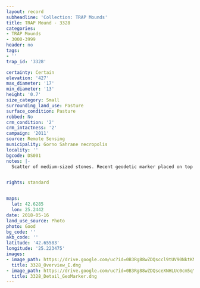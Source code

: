 ```yaml
---
layout: record
subheadline: 'Collection: TRAP Mounds'
title: TRAP Mound - 3328
categories:
- TRAP Mounds
- 3000-3999
header: no
tags:
- ''
trap_id: '3328'

certainty: Certain
elevation: '427'
max_diameter: '17'
min_diameter: '13'
height: '0.7'
size_category: Small
surrounding_land_use: Pasture
surface_condition: Pasture
robbed: No
crm_condition: '2'
crm_intactness: '2'
campaign: '2011'
source: Remote Sensing
municipality: Gorno Sahrane necropolis
locality: ''
bgcode: DS001
notes: |-
  Scatter of medium-sized stones. Recent geodetic marker placed on top of mound (origin-2008). Built on natural slope-hard to determine some aspects. No obvious robbers' trench's.


rights: standard


maps:
  lat: 42.6285
  lon: 25.2442
date: 2018-05-16
land_use_source: Photo
photo: Good
bg_code: ''
akb_code: ''
latitude: '42.65583'
longitude: '25.223475'
images:
- image_path: https://drive.google.com/uc?id=0B3Rg88wZDQsccl9tUV90NktKMG8
  title: 3328_Overview_E.dng
- image_path: https://drive.google.com/uc?id=0B3Rg88wZDQsceXNHLUc0cm5qY0k
  title: 3328_Detail_GeoMarker.dng
---
```

